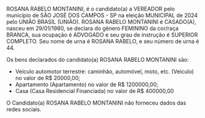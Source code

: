 ROSANA RABELO MONTANINI, é o candidato(a) a VEREADOR pelo município de SÃO JOSÉ DOS CAMPOS - SP na eleição MUNICIPAL de 2024 pelo UNIÃO BRASIL (UNIÃO). ROSANA RABELO MONTANINI é CASADO(A), nasceu em 29/01/1980, se declara do gênero FEMININO da cor/raça BRANCA, sua ocupação é ADVOGADO e seu grau de instrução é SUPERIOR COMPLETO. Seu nome de urna é ROSANA RABELO, e seu número de urna é 44.

Os bens declarados do candidato(a) ROSANA RABELO MONTANINI são: 
- Veículo automotor terrestre: caminhão, automóvel, moto, etc. (Veiculo) no valor de R$ 20000,00;
- Apartamento (Apartamento) no valor de R$ 1200000,00;
- Casa (Casa Residencial Financiada) no valor de R$ 400000,00

O Candidato(a) ROSANA RABELO MONTANINI não forneceu dados das redes sociais.